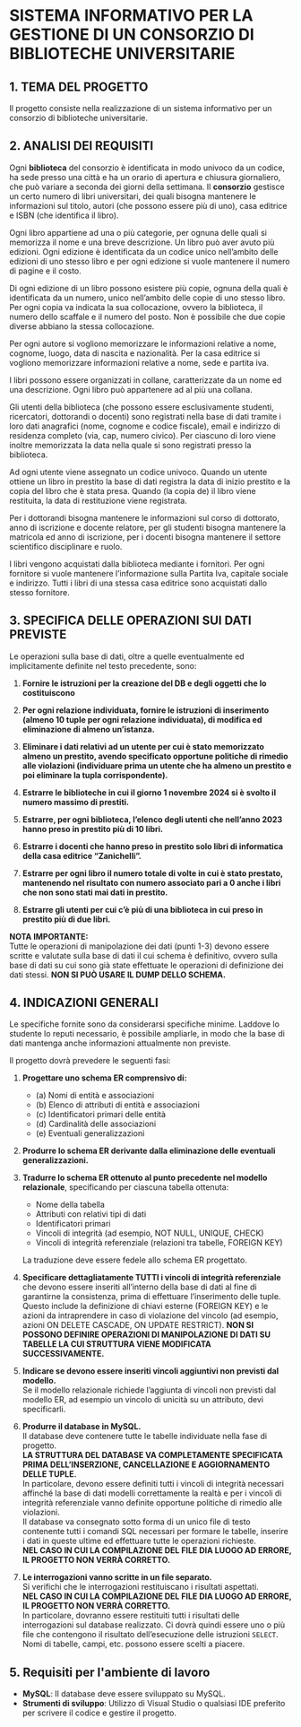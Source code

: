 # SISTEMA INFORMATIVO PER LA GESTIONE DI UN CONSORZIO DI BIBLIOTECHE UNIVERSITARIE

## 1. TEMA DEL PROGETTO
Il progetto consiste nella realizzazione di un sistema informativo per un consorzio di biblioteche universitarie.

## 2. ANALISI DEI REQUISITI
Ogni **biblioteca** del consorzio è identificata in modo univoco da un codice, ha sede presso una città e ha un orario di apertura e chiusura giornaliero, che può variare a seconda dei giorni della settimana. 
Il **consorzio** gestisce un certo numero di libri universitari, dei quali bisogna mantenere le informazioni sul titolo, autori (che possono essere più di uno), casa editrice e ISBN (che identifica il libro).  

Ogni libro appartiene ad una o più categorie, per ognuna delle quali si memorizza il nome e una breve descrizione. Un libro può aver avuto più edizioni. Ogni edizione è identificata da un codice unico nell’ambito delle edizioni di uno stesso libro e per ogni edizione si vuole mantenere il numero di pagine e il costo.

Di ogni edizione di un libro possono esistere più copie, ognuna della quali è identificata da un numero, unico nell’ambito delle copie di uno stesso libro. Per ogni copia va indicata la sua collocazione, ovvero la biblioteca, il numero dello scaffale e il numero del posto. Non è possibile che due copie diverse abbiano la stessa collocazione.

Per ogni autore si vogliono memorizzare le informazioni relative a nome, cognome, luogo, data di nascita e nazionalità. Per la casa editrice si vogliono memorizzare informazioni relative a nome, sede e partita iva.

I libri possono essere organizzati in collane, caratterizzate da un nome ed una descrizione. Ogni libro può appartenere ad al più una collana.

Gli utenti della biblioteca (che possono essere esclusivamente studenti, ricercatori, dottorandi o docenti) sono registrati nella base di dati tramite i loro dati anagrafici (nome, cognome e codice fiscale), email e indirizzo di residenza completo (via, cap, numero civico). Per ciascuno di loro viene inoltre memorizzata la data nella quale si sono registrati presso la biblioteca.

Ad ogni utente viene assegnato un codice univoco. Quando un utente ottiene un libro in prestito la base di dati registra la data di inizio prestito e la copia del libro che è stata presa. Quando (la copia de) il libro viene restituita, la data di restituzione viene registrata.

Per i dottorandi bisogna mantenere le informazioni sul corso di dottorato, anno di iscrizione e docente relatore, per gli studenti bisogna mantenere la matricola ed anno di iscrizione, per i docenti bisogna mantenere il settore scientifico disciplinare e ruolo.

I libri vengono acquistati dalla biblioteca mediante i fornitori. Per ogni fornitore si vuole mantenere l’informazione sulla Partita Iva, capitale sociale e indirizzo. Tutti i libri di una stessa casa editrice sono acquistati dallo stesso fornitore.

## 3. SPECIFICA DELLE OPERAZIONI SUI DATI PREVISTE
Le operazioni sulla base di dati, oltre a quelle eventualmente ed implicitamente definite nel testo precedente, sono:

1. **Fornire le istruzioni per la creazione del DB e degli oggetti che lo costituiscono**

2. **Per ogni relazione individuata, fornire le istruzioni di inserimento (almeno 10 tuple per ogni relazione individuata), di modifica ed eliminazione di almeno un’istanza.**

3. **Eliminare i dati relativi ad un utente per cui è stato memorizzato almeno un prestito, avendo specificato opportune politiche di rimedio alle violazioni (individuare prima un utente che ha almeno un prestito e poi eliminare la tupla corrispondente).**

4. **Estrarre le biblioteche in cui il giorno 1 novembre 2024 si è svolto il numero massimo di prestiti.**

5. **Estrarre, per ogni biblioteca, l’elenco degli utenti che nell’anno 2023 hanno preso in prestito più di 10 libri.**

6. **Estrarre i docenti che hanno preso in prestito solo libri di informatica della casa editrice “Zanichelli”.**

7. **Estrarre per ogni libro il numero totale di volte in cui è stato prestato, mantenendo nel risultato con numero associato pari a 0 anche i libri che non sono stati mai dati in prestito.**

8. **Estrarre gli utenti per cui c’è più di una biblioteca in cui preso in prestito più di due libri.**

**NOTA IMPORTANTE:**  
Tutte le operazioni di manipolazione dei dati (punti 1-3) devono essere scritte e valutate sulla base di dati il cui schema è definitivo, ovvero sulla base di dati su cui sono già state effettuate le operazioni di definizione dei dati stessi. **NON SI PUÒ USARE IL DUMP DELLO SCHEMA.**

## 4. INDICAZIONI GENERALI
Le specifiche fornite sono da considerarsi specifiche minime. Laddove lo studente lo reputi necessario, è possibile ampliarle, in modo che la base di dati mantenga anche informazioni attualmente non previste.

Il progetto dovrà prevedere le seguenti fasi:

1. **Progettare uno schema ER comprensivo di:**
   - (a) Nomi di entità e associazioni
   - (b) Elenco di attributi di entità e associazioni
   - (c) Identificatori primari delle entità
   - (d) Cardinalità delle associazioni
   - (e) Eventuali generalizzazioni

2. **Produrre lo schema ER derivante dalla eliminazione delle eventuali generalizzazioni.**

3. **Tradurre lo schema ER ottenuto al punto precedente nel modello relazionale**, specificando per ciascuna tabella ottenuta:
   - Nome della tabella
   - Attributi con relativi tipi di dati
   - Identificatori primari
   - Vincoli di integrità (ad esempio, NOT NULL, UNIQUE, CHECK)
   - Vincoli di integrità referenziale (relazioni tra tabelle, FOREIGN KEY)

   La traduzione deve essere fedele allo schema ER progettato.

4. **Specificare dettagliatamente TUTTI i vincoli di integrità referenziale** che devono essere inseriti all’interno della base di dati al fine di garantirne la consistenza, prima di effettuare l’inserimento delle tuple.  
Questo include la definizione di chiavi esterne (FOREIGN KEY) e le azioni da intraprendere in caso di violazione del vincolo (ad esempio, azioni ON DELETE CASCADE, ON UPDATE RESTRICT).
**NON SI POSSONO DEFINIRE OPERAZIONI DI MANIPOLAZIONE DI DATI SU TABELLE LA CUI STRUTTURA VIENE MODIFICATA SUCCESSIVAMENTE.**

5. **Indicare se devono essere inseriti vincoli aggiuntivi non previsti dal modello.**  
    Se il modello relazionale richiede l’aggiunta di vincoli non previsti dal modello ER, ad esempio un vincolo di unicità su un attributo, devi specificarli.

6. **Produrre il database in MySQL.**  
   Il database deve contenere tutte le tabelle individuate nella fase di progetto.  
   **LA STRUTTURA DEL DATABASE VA COMPLETAMENTE SPECIFICATA PRIMA DELL’INSERZIONE, CANCELLAZIONE E AGGIORNAMENTO DELLE TUPLE.**  
   In particolare, devono essere definiti tutti i vincoli di integrità necessari affinché la base di dati modelli correttamente la realtà e per i vincoli di integrità referenziale vanno definite opportune politiche di rimedio alle violazioni.  
   Il database va consegnato sotto forma di un unico file di testo contenente tutti i comandi SQL necessari per formare le tabelle, inserire i dati in queste ultime ed effettuare tutte le operazioni richieste.  
   **NEL CASO IN CUI LA COMPILAZIONE DEL FILE DIA LUOGO AD ERRORE, IL PROGETTO NON VERRÀ CORRETTO.**

7. **Le interrogazioni vanno scritte in un file separato.**  
   Si verifichi che le interrogazioni restituiscano i risultati aspettati.  
   **NEL CASO IN CUI LA COMPILAZIONE DEL FILE DIA LUOGO AD ERRORE, IL PROGETTO NON VERRÀ CORRETTO.**  
   In particolare, dovranno essere restituiti tutti i risultati delle interrogazioni sul database realizzato. Ci dovrà quindi essere uno o più file che contengono il risultato dell’esecuzione delle istruzioni `SELECT`.  
   Nomi di tabelle, campi, etc. possono essere scelti a piacere.

## 5. Requisiti per l'ambiente di lavoro
- **MySQL**: Il database deve essere sviluppato su MySQL.
- **Strumenti di sviluppo**: Utilizzo di Visual Studio o qualsiasi IDE preferito per scrivere il codice e gestire il progetto.


